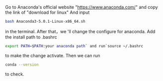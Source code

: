 Go to Anaconda's official website "https://www.anaconda.com/" and copy the link of "download for linux"
And input 
```sh
bash Anaconda3-5.0.1-Linux-x86_64.sh
```
in the terminal.
After that，we 'll change the configure for anaconda.
Add the install path to .bashrc 
```sh
export PATH=$PATH:your anaconda path` and run`source ~/.bashrc
```
to make the change activate.
Then we can run
```sh 
conda --version
```
to check.
